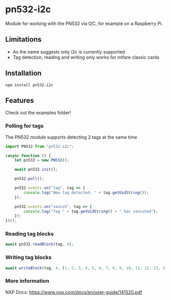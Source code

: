 # pn532-i2c

Module for working with the PN532 via I2C, for example on a Raspberry Pi.

## Limitations

* As the name suggests only i2c is currently supported
* Tag detection, reading and writing only works for mifare classic cards

## Installation

```
npm install pn532-i2c
```

## Features

Check out the examples folder!

### Polling for tags

The PN532 module supports detecting 2 tags at the same time

```js
import PN532 from "pn532-i2c";

(async function () {
    let pn532 = new PN532();

    await pn532.init();

    pn532.poll();

    pn532.events.on("tag", tag => {
        console.log("New tag detected: " + tag.getUidString());
    });

    pn532.events.on("vanish", tag => {
        console.log("Tag " + tag.getUidString() + " has vanished");
    });
})();
```

### Reading tag blocks

```js
await pn532.readBlock(tag, 4);
```

### Writing tag blocks

```js
await writeBlock(tag, 4, [1, 2, 3, 4, 5, 6, 7, 8, 9, 10, 11, 12, 13, 14, 15, 16]);
```

### More information

NXP Docs: https://www.nxp.com/docs/en/user-guide/141520.pdf